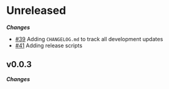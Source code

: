 # Unreleased

***Changes***

- [\#39](https://github.com/furya-network/furya/issues/39) Adding `CHANGELOG.md` to track all development updates
- [\#41](https://github.com/furya-network/furya/issues/41) Adding release scripts

## v0.0.3

***Changes***
